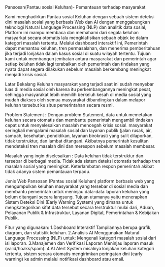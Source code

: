 Pansosan(Pantau sosial Keluhan)- Pemantauan terhadap masyarakat

Kami menghadirkan Pantau sosial Keluhan dengan sebuah sistem deteksi dini masalah sosial yang berbasis Web dan AI dengan menggabungkan teknologi Natural Language Processing (NLP) dan analitik data sosial, Platform ini mampu membaca dan memahami dari segala keluhan masyarkat secara otomatis lalu mengklafisikan sebuah objek ke dalam kategori masalah tertentu. Melalui dashboard interaktif ini, Pemerintah dapat memantau keluhan, tren permasalahan, dan menerima pemberitahuan jika terjadi lonjakan dalam kasus sosial di suatu wilayah tertentu.
Tujuan kami untuk membangun jembatan antara masyarakat dan pemerintah agar setiap keluhan tidak lagi terabaikan oleh pemerintah dan tindakan yang nyata dapat segera dilakukan sebelum masalah berkembang meningkat menjadi krisis sosial.

Latar Bekalang
Keluhan masyarakat yang terjadi saat ini sudah menyebar luas di media sosial oleh karena itu perkembangannya meningkat pesat, sehingga masyarakat lebih memilih berkeluh kesah di media sosial yang mudah diakses oleh semua masyarakat dibandingkan dalam melapor keluhan tersebut ke situs pemerintahan secara resmi.


Problem Statement :
Dengan problem Statement, data untuk memetakan keluhan secara otomatis dan membantu pemerintah mengambil tindakan cepat untuk menyelesaikan masalah mencegah krisis sosial. masyarakat seringkali mengalami masalah sosial dan layanan publik (jalan rusak, air, sampah, kesehatan, pendidikan, layanan birokrasi) yang sulit dilaporkan, tidak terstruktur, dan lambat ditangani. Akibatnya pemerintah kesulitan mendeteksi tren masalah dini dan merespon sebelum masalah membesar.

Masalah yang ingin diselesaikan :
Data keluhan tidak terstruktur dan tersebar di berbagai media.
Tidak ada sistem deteksi otomatis terhadap tren masalah sosial yang meningkat.
Keterlambatan respon pemerintah akibat tidak adanya sistem pemantauan terpadu.


Jenis Web
Pansosan (Pantau sosial Keluhan) platform berbasis web yang mengumpulkan keluhan masyarakat yang tersebar di sosial media dan membantu pemerintah untuk meninjau data-data laporan keluhan yang belum ditangani secara langsung. Tujuan utamanya yaitu menerapkan Sistem Deteksi Dini (Early Warning System) yang dimana untuk mengkategorikan sifat data tersebut secara terstruktur mulai dari, Aduan, Pelayanan Publik & Infrastruktur, Layanan Digital, Pemerintahan & Kebijakan Publik.


Fitur yang digunakan:
1.Dashboard Interaktif
Tampilannya berupa grafik, diagram, dan statistik keluhan.
2.Analisis AI
Menggunakan Natural Language Processing (NLP) untuk:
Mengenali kategori masalah sosial dari isi laporan.
3.Manajemen dan Verifikasi Laporan
Meninjau laporan masuk (valid/hoaks/spam).
4.AI Alert System
 misalnya lonjakan keluhan kategori tertentu, sistem secara otomatis mengirimkan peringatan dini (early warning) ke admin melalui notifikasi dashboard atau email.